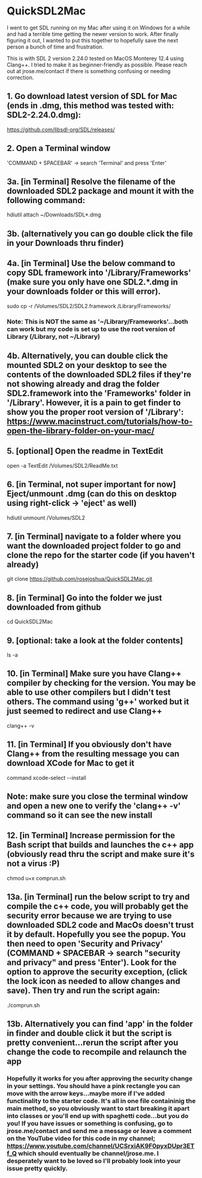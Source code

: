 # QuickSDL2Mac
I went to get SDL running on my Mac after using it on Windows for a while and had a terrible time getting the newer version to work. After finally 
figuring it out, I wanted to put this together to hopefully save the next person a bunch of time and frustration.

This is with SDL 2 version 2.24.0 tested on MacOS Monterey 12.4 using Clang++. I tried to make it as beginner-friendly as possible.
Please reach out at jrose.me/contact if there is something confusing or needing correction.

## 1. Go download latest version of SDL for Mac (ends in .dmg, this method was tested with: SDL2-2.24.0.dmg): 
https://github.com/libsdl-org/SDL/releases/

## 2. Open a Terminal window
'COMMAND + SPACEBAR' -> search 'Terminal' and press 'Enter'

## 3a. [in Terminal] Resolve the filename of the downloaded SDL2 package and mount it with the following command: 
hdiutil attach ~/Downloads/SDL*.dmg
## 3b. (alternatively you can go double click the file in your Downloads thru finder)

## 4a. [in Terminal] Use the below command to copy SDL framework into '/Library/Frameworks' (make sure you only have one SDL2.*.dmg in your downloads folder or this will error). 
sudo cp -r /Volumes/SDL2/SDL2.framework /Library/Frameworks/
### Note: This is NOT the same as '~/Library/Frameworks'...both can work but my code is set up to use the root version of Library (/Library, not ~/Library)
## 4b. Alternatively, you can double click the mounted SDL2 on your desktop to see the contents of the downloaded SDL2 files if they're not showing already and drag the folder SDL2.framework into the 'Frameworks' folder in '/Library'. However, it is a pain to get finder to show you the proper root version of '/Library': https://www.macinstruct.com/tutorials/how-to-open-the-library-folder-on-your-mac/

## 5. [optional] Open the readme in TextEdit
open -a TextEdit /Volumes/SDL2/ReadMe.txt

## 6. [in Terminal, not super important for now] Eject/unmount .dmg (can do this on desktop using right-click -> 'eject' as well)
hdiutil unmount /Volumes/SDL2

## 7. [in Terminal] navigate to a folder where you want the downloaded project folder to go and clone the repo for the starter code (if you haven't already)
git clone https://github.com/rosejoshua/QuickSDL2Mac.git

## 8. [in Terminal] Go into the folder we just downloaded from github
cd QuickSDL2Mac

## 9. [optional: take a look at the folder contents]
ls -a

## 10. [in Terminal] Make sure you have Clang++ compiler by checking for the version. You may be able to use other compilers but I didn't test others. The command using 'g++' worked but it just seemed to redirect and use Clang++
clang++ -v

## 11. [in Terminal] If you obviously don't have Clang++ from the resulting message you can download XCode for Mac to get it
command xcode-select --install
## Note: make sure you close the terminal window and open a new one to verify the 'clang++ -v' command so it can see the new install

## 12. [in Terminal] Increase permission for the Bash script that builds and launches the c++ app (obviously read thru the script and make sure it's not a virus :P)
chmod u+x comprun.sh

## 13a. [in Terminal] run the below script to try and compile the c++ code, you will probably get the security error because we are trying to use downloaded SDL2 code and MacOs doesn't trust it by default. Hopefully you see the popup. You then need to open 'Security and Privacy' (COMMAND + SPACEBAR -> search "security and privacy" and press 'Enter'). Look for the option to approve the security exception, (click the lock icon as needed to allow changes and save). Then try and run the script again:
./comprun.sh

## 13b. Alternatively you can find 'app' in the folder in finder and double click it but the script is pretty convenient...rerun the script after you change the code to recompile and relaunch the app

### Hopefully it works for you after approving the security change in your settings. You should have a pink rectangle you can move with the arrow keys...maybe more if I've added functinality to the starter code. It's all in one file containinig the main method, so you obviously want to start breaking it apart into classes or you'll end up with spaghetti code...but you do you! If you have issues or something is confusing, go to jrose.me/contact and send me a message or leave a comment on the YouTube video for this code in my channel; https://www.youtube.com/channel/UCSrxiAK9F0pyxDUpr3ETf_Q which should eventually be channel/jrose.me. I desperately want to be loved so I'll probably look into your issue pretty quickly.
